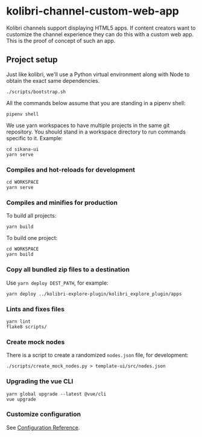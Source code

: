 # kolibri-channel-custom-web-app
Kolibri channels support displaying HTML5 apps. If content creators want to customize the channel experience they can do this with a custom web app. This is the proof of concept of such an app.

## Project setup

Just like kolibri, we'll use a Python virtual environment along with
Node to obtain the exact same dependencies.

```
./scripts/bootstrap.sh
```

All the commands below assume that you are standing in a pipenv shell:

```
pipenv shell
```

We use yarn workspaces to have multiple projects in the same git
repository. You should stand in a workspace directory to run commands
specific to it. Example:

```
cd sikana-ui
yarn serve
```

### Compiles and hot-reloads for development
```
cd WORKSPACE
yarn serve
```

### Compiles and minifies for production

To build all projects:

```
yarn build
```

To build one project:

```
cd WORKSPACE
yarn build
```

### Copy all bundled zip files to a destination

Use `yarn deploy DEST_PATH`, for example:

```
yarn deploy ../kolibri-explore-plugin/kolibri_explore_plugin/apps
```

### Lints and fixes files
```
yarn lint
flake8 scripts/
```

### Create mock nodes

There is a script to create a randomized `nodes.json` file, for
development:

```
./scripts/create_mock_nodes.py > template-ui/src/nodes.json
```

### Upgrading the vue CLI
```
yarn global upgrade --latest @vue/cli
vue upgrade
```

### Customize configuration
See [Configuration Reference](https://cli.vuejs.org/config/).
